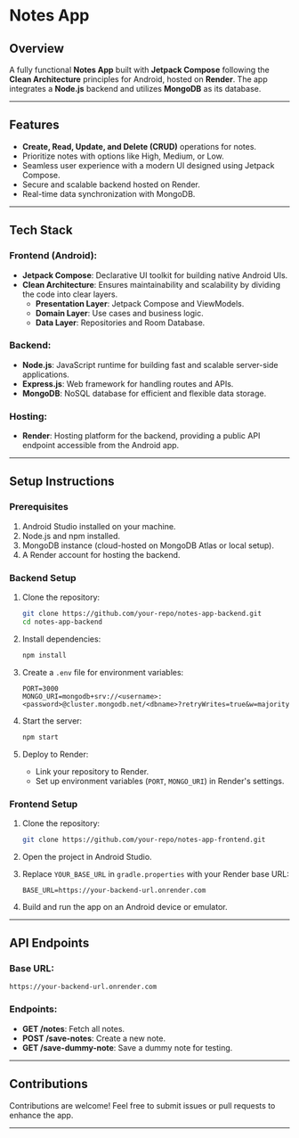 # Notes App

## Overview
A fully functional **Notes App** built with **Jetpack Compose** following the **Clean Architecture** principles for Android, hosted on **Render**. The app integrates a **Node.js** backend and utilizes **MongoDB** as its database.

---

## Features
- **Create, Read, Update, and Delete (CRUD)** operations for notes.
- Prioritize notes with options like High, Medium, or Low.
- Seamless user experience with a modern UI designed using Jetpack Compose.
- Secure and scalable backend hosted on Render.
- Real-time data synchronization with MongoDB.

---

## Tech Stack
### Frontend (Android):
- **Jetpack Compose**: Declarative UI toolkit for building native Android UIs.
- **Clean Architecture**: Ensures maintainability and scalability by dividing the code into clear layers.
  - **Presentation Layer**: Jetpack Compose and ViewModels.
  - **Domain Layer**: Use cases and business logic.
  - **Data Layer**: Repositories and Room Database.

### Backend:
- **Node.js**: JavaScript runtime for building fast and scalable server-side applications.
- **Express.js**: Web framework for handling routes and APIs.
- **MongoDB**: NoSQL database for efficient and flexible data storage.

### Hosting:
- **Render**: Hosting platform for the backend, providing a public API endpoint accessible from the Android app.

---

## Setup Instructions

### Prerequisites
1. Android Studio installed on your machine.
2. Node.js and npm installed.
3. MongoDB instance (cloud-hosted on MongoDB Atlas or local setup).
4. A Render account for hosting the backend.

### Backend Setup
1. Clone the repository:
   ```bash
   git clone https://github.com/your-repo/notes-app-backend.git
   cd notes-app-backend
   ```

2. Install dependencies:
   ```bash
   npm install
   ```

3. Create a `.env` file for environment variables:
   ```plaintext
   PORT=3000
   MONGO_URI=mongodb+srv://<username>:<password>@cluster.mongodb.net/<dbname>?retryWrites=true&w=majority
   ```

4. Start the server:
   ```bash
   npm start
   ```

5. Deploy to Render:
   - Link your repository to Render.
   - Set up environment variables (`PORT`, `MONGO_URI`) in Render's settings.

### Frontend Setup
1. Clone the repository:
   ```bash
   git clone https://github.com/your-repo/notes-app-frontend.git
   ```

2. Open the project in Android Studio.

3. Replace `YOUR_BASE_URL` in `gradle.properties` with your Render base URL:
   ```properties
   BASE_URL=https://your-backend-url.onrender.com
   ```

4. Build and run the app on an Android device or emulator.

---

## API Endpoints
### Base URL:
```
https://your-backend-url.onrender.com
```

### Endpoints:
- **GET /notes**: Fetch all notes.
- **POST /save-notes**: Create a new note.
- **GET /save-dummy-note**: Save a dummy note for testing.

---

## Contributions
Contributions are welcome! Feel free to submit issues or pull requests to enhance the app.

---

